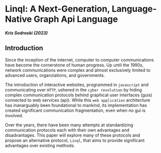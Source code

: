# Linql: A Next-Generation, Language-Native Graph Api Language
##### Kris Sodroski (2023)  

## Introduction 

Since the inception of the internet, computer to computer communications have become the cornerstone of human progress.  Up until the 1990s, network communications were complex and almost exclusively limited to advanced users, organziations, and governments.  

The introduction of interactive websites, programmed in `javascript` and communicating over `HTTP`,  ushered in the `cyber revolution` by hiding complex communication protocols behind graphical user interfaces (guis) connected to web services (api).  While this `web application` architecture has inanarguably been foundational to mankind, its implementation has created significant communication fragmentation, even when no gui is involved. 

Over the years, there have been many attempts at standardizing communication protocols each with their own advantages and disadvantages.  This paper will explore many of these protocols and propose an alternative protocol, `Linql`, that aims to provide significant advantages over existing methods.     